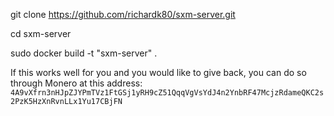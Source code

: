 git clone https://github.com/richardk80/sxm-server.git

cd sxm-server

sudo docker build -t "sxm-server" .

If this works well for you and you would like to give back, you can do so through Monero at this address: ```4A9vXfrn3nHJpZJYPmTVz1FtGSj1yRH9cZ51QqqVgVsYdJ4n2YnbRF47McjzRdameQKC2s2PzK5HzXnRvnLLx1Yu17CBjFN```